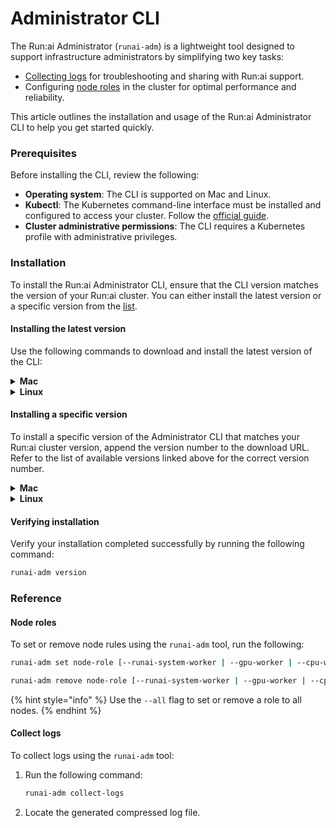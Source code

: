 # Administrator CLI

The Run:ai Administrator (`runai-adm`) is a lightweight tool designed to support infrastructure administrators by simplifying two key tasks:

* [Collecting logs](../../infrastructure-procedures/logs-collection.md) for troubleshooting and sharing with Run:ai support.
* Configuring [node roles](../../advanced-setup/node-roles.md) in the cluster for optimal performance and reliability.

This article outlines the installation and usage of the Run:ai Administrator CLI to help you get started quickly.

### Prerequisites

Before installing the CLI, review the following:

* **Operating system**: The CLI is supported on Mac and Linux.
* **Kubectl**: The Kubernetes command-line interface must be installed and configured to access your cluster. Follow the [official guide](https://kubernetes.io/docs/tasks/tools/install-kubectl/).
* **Cluster administrative permissions**: The CLI requires a Kubernetes profile with administrative privileges.

### Installation

To install the Run:ai Administrator CLI, ensure that the CLI version matches the version of your Run:ai cluster. You can either install the latest version or a specific version from the [list](https://runai.jfrog.io/ui/native/cli/runai-admin-cli/).

#### Installing the latest version

Use the following commands to download and install the latest version of the CLI:

<details>

<summary><strong>Mac</strong></summary>

```bash
wget --content-disposition https://app.run.ai/v1/k8s/admin-cli/darwin  
chmod +x runai-adm  
sudo mv runai-adm /usr/local/bin/runai-adm
```

</details>

<details>

<summary><strong>Linux</strong></summary>

```bash
wget --content-disposition https://app.run.ai/v1/k8s/admin-cli/linux  
chmod +x runai-adm  
sudo mv runai-adm /usr/local/bin/runai-adm
```

</details>

#### Installing a specific version

To install a specific version of the Administrator CLI that matches your Run:ai cluster version, append the version number to the download URL. Refer to the list of available versions linked above for the correct version number.

<details>

<summary><strong>Mac</strong></summary>

```bash
wget --content-disposition https://app.run.ai/v1/k8s/admin-cli/<version>/darwin # Replace <version> with the desired version in the format vX.X.X (e.g., v2.19.5) 
chmod +x runai-adm  
sudo mv runai-adm /usr/local/bin/runai-adm
```

</details>

<details>

<summary><strong>Linux</strong></summary>

```bash
wget --content-disposition https://app.run.ai/v1/k8s/admin-cli/<version>/linux # Replace <version> with the desired version in the format vX.X.X (e.g., v2.19.5)
chmod +x runai-adm  
sudo mv runai-adm /usr/local/bin/runai-adm
```

</details>

#### Verifying installation

Verify your installation completed successfully by running the following command:

```sh
runai-adm version  
```

### Reference

#### Node roles

To set or remove node rules using the `runai-adm` tool, run the following:

```sh
runai-adm set node-role [--runai-system-worker | --gpu-worker | --cpu-worker] <node-name>
```

```sh
runai-adm remove node-role [--runai-system-worker | --gpu-worker | --cpu-worker] <node-name>
```

{% hint style="info" %}
Use the `--all` flag to set or remove a role to all nodes.
{% endhint %}

#### Collect logs

To collect logs using the `runai-adm` tool:

1.  Run the following command:

    ```sh
    runai-adm collect-logs
    ```
2. Locate the generated compressed log file.

